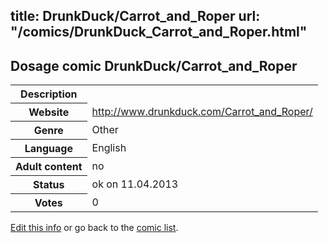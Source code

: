 title: DrunkDuck/Carrot_and_Roper
url: "/comics/DrunkDuck_Carrot_and_Roper.html"
---
Dosage comic DrunkDuck/Carrot_and_Roper
-----------------------------------------

<table class="comicinfo">
<tr>
<th>Description</th><td></td>
</tr>
<tr>
<th>Website</th><td><a href="http://www.drunkduck.com/Carrot_and_Roper/">http://www.drunkduck.com/Carrot_and_Roper/</a></td>
</tr>
<tr>
<th>Genre</th><td>Other</td>
</tr>
<tr>
<th>Language</th><td>English</td>
</tr>
<tr>
<th>Adult content</th><td>no</td>
</tr>
<tr>
<th>Status</th><td>ok on 11.04.2013</td>
</tr>
<tr>
<th>Votes</th><td>0</div></td>
</tr>
</table>

[Edit this info](/comics/DrunkDuck_Carrot_and_Roper_edit.html) or go back to the [comic list](../comic-index.html).
